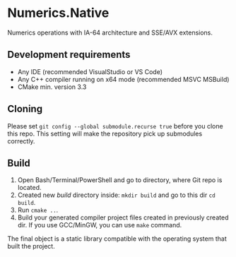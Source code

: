 # Numerics.Native
Numerics operations with IA-64 architecture and SSE/AVX extensions.

## Development requirements

* Any IDE (recommended VisualStudio or VS Code)
* Any C++ compiler running on x64 mode (recommended MSVC MSBuild)
* CMake min. version 3.3

## Cloning

Please set `git config --global submodule.recurse true` before you clone this repo.
This setting will make the repository pick up submodules correctly.

## Build

1. Open Bash/Terminal/PowerShell and go to directory, where Git repo is located.
2. Created new *build* directory inside: `mkdir build` and go to this dir `cd build`.
4. Run `cmake ..`.
5. Build your generated compiler project files created in previously created dir.
If you use GCC/MinGW, you can use `make` command.

The final object is a static library compatible with the operating system that built the project.
